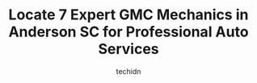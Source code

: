---
layout: ampstory
image: https://images.unsplash.com/photo-1575052159402-d23d4fab400c?ixlib=rb-4.0.3&ixid=MnwxMjA3fDB8MHxwaG90by1wYWdlfHx8fGVufDB8fHx8&auto=format&fit=crop&w=640&h=853&q=80
author: techidn
featured: false
description: Entrust your vehicle to the 7 best GMC Mechanic in Anderson SC, USA and experience the difference they can make. With their extensive knowledge, state-of-the-art facilities, and commitment t
title: Locate 7 Expert GMC Mechanics in Anderson SC for Professional Auto Services
cover:
   title: Locate 7 Expert GMC Mechanics in Anderson SC for Professional Auto Services
   subtitle: Rickpate
   background: https://images.unsplash.com/photo-1575052159402-d23d4fab400c?ixlib=rb-4.0.3&ixid=MnwxMjA3fDB8MHxwaG90by1wYWdlfHx8fGVufDB8fHx8&auto=format&fit=crop&w=640&h=853&q=80

pages: 
 - layout: thirds
   top: <h1>#1 First Class Halt - Anderson</h1>
   bottom: "<p>Overall, fantastic experience. Great communication from Brian who was my service advisor. I had my Lexus GX460 towed into the shop in Anderson b/c I was stationed oversea</p>"
   background: https://www.knot35.com/toplist/wp-content/uploads/2023/06/best-gmc-mechanic-1-in-anderson-sc-1685835824.jpeg
   backgroundblur: true
 - layout: thirds
   top: <h1>#2 Brakes 4 Less</h1>
   bottom: "<p>3804 Clemson Blvd, Anderson, SC 29621, United States</p>"
   background: https://www.knot35.com/toplist/wp-content/uploads/2023/06/best-gmc-mechanic-2-in-anderson-sc-1685835825.jpeg
   cta:
      link: https://www.knot35.com/toplist/locate-7-expert-gmc-mechanics-in-anderson-sc-for-professional-auto-services/
      text: Locate 7 Expert GMC Mechanics in Anderson SC for Professional Auto Services
 - layout: thirds
   top: <h1>#3 KCs Automotive Specialists, LLC</h1>
   bottom: "<p>4024 Clemson Blvd, Anderson, SC 29621, United States</p>"
   background: https://www.knot35.com/toplist/wp-content/uploads/2023/06/best-gmc-mechanic-3-in-anderson-sc-1685835825.jpeg
   cta:
      link: https://www.knot35.com/toplist/locate-7-expert-gmc-mechanics-in-anderson-sc-for-professional-auto-services/
      text: Locate 7 Expert GMC Mechanics in Anderson SC for Professional Auto Services
 - layout: thirds
   top: <h1>#4 Welborn Tire Pros & Automotive</h1>
   bottom: "<p>1114 Salem Church Rd, Anderson, SC 29625, United States</p>"
   background: https://images.unsplash.com/photo-1608501821300-4f99e58bba77?ixlib=rb-4.0.3&ixid=MnwxMjA3fDB8MHxwaG90by1wYWdlfHx8fGVufDB8fHx8&auto=format&fit=crop&w=640&h=853&q=80
   cta:
      link: https://www.knot35.com/toplist/locate-7-expert-gmc-mechanics-in-anderson-sc-for-professional-auto-services/
      text: Locate 7 Expert GMC Mechanics in Anderson SC for Professional Auto Services
 - layout: thirds
   top: <h1>#5 Rowlands Automotive Specialist</h1>
   bottom: "<p>650 McGee Rd, Anderson, SC 29625, United States</p>"
   background: https://images.unsplash.com/photo-1567360425618-1594206637d2?ixlib=rb-4.0.3&ixid=MnwxMjA3fDB8MHxwaG90by1wYWdlfHx8fGVufDB8fHx8&auto=format&fit=crop&w=640&h=853&q=80
   cta:
      link: https://www.knot35.com/toplist/locate-7-expert-gmc-mechanics-in-anderson-sc-for-professional-auto-services/
      text: Locate 7 Expert GMC Mechanics in Anderson SC for Professional Auto Services
 - layout: thirds
   top: <h1>#6 Foothills Import Automotive</h1>
   bottom: "<p>607 N Murray Ave, Anderson, SC 29625, United States</p>"
   background: https://images.unsplash.com/photo-1564951434112-64d74cc2a2d7?ixlib=rb-4.0.3&ixid=MnwxMjA3fDB8MHxwaG90by1wYWdlfHx8fGVufDB8fHx8&auto=format&fit=crop&w=640&h=853&q=80
   cta:
      link: https://www.knot35.com/toplist/locate-7-expert-gmc-mechanics-in-anderson-sc-for-professional-auto-services/
      text: Locate 7 Expert GMC Mechanics in Anderson SC for Professional Auto Services
 - layout: thirds
   top: <h1>#7 Automotive Service Associates Inc</h1>
   bottom: "<p>114 Walker Dr, Anderson, SC 29625, United States</p>"
   background: https://images.unsplash.com/photo-1522441815192-d9f04eb0615c?ixlib=rb-4.0.3&ixid=MnwxMjA3fDB8MHxwaG90by1wYWdlfHx8fGVufDB8fHx8&auto=format&fit=crop&w=640&h=853&q=80
   cta:
      link: https://www.knot35.com/toplist/locate-7-expert-gmc-mechanics-in-anderson-sc-for-professional-auto-services/
      text: Locate 7 Expert GMC Mechanics in Anderson SC for Professional Auto Services
 - layout: thirds
   middle: Continue reading...
   background: https://images.unsplash.com/photo-1533735380053-eb8d0759b24a?ixlib=rb-4.0.3&ixid=MnwxMjA3fDB8MHxwaG90by1wYWdlfHx8fGVufDB8fHx8&auto=format&fit=crop&w=640&h=853&q=80
   cta:
      link: https://www.knot35.com/toplist/locate-7-expert-gmc-mechanics-in-anderson-sc-for-professional-auto-services/
      text: Locate 7 Expert GMC Mechanics in Anderson SC for Professional Auto Services
      
---
